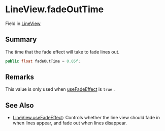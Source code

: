 # LineView.fadeOutTime

Field in [LineView](/docs/api/csharp/yarn.unity.lineview.md)

## Summary


The time that the fade effect will take to fade lines out.


```csharp
public float fadeOutTime = 0.05f;
```

## Remarks

This value is only used when  <a href="yarn.unity.lineview.usefadeeffect.md">useFadeEffect</a>  is
<code>true</code> .

## See Also

* [LineView.useFadeEffect](/docs/api/csharp/yarn.unity.lineview.usefadeeffect.md): Controls whether the line view should fade in when lines appear, and fade out when lines disappear.

